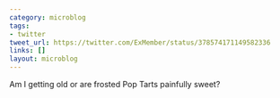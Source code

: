 ```yaml
---
category: microblog
tags:
- twitter
tweet_url: https://twitter.com/ExMember/status/378574171149582336
links: []
layout: microblog
---
```

Am I getting old or are frosted Pop Tarts painfully sweet?
